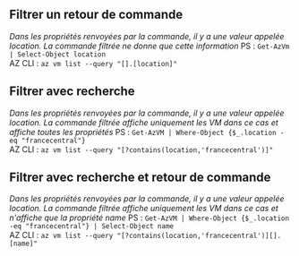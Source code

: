 ## Filtrer un retour de commande
*Dans les propriétés renvoyées par la commande, il y a une valeur appelée location. La commande filtrée ne donne que cette information*
PS :  `Get-AzVm | Select-Object location`  
AZ CLI :  `az vm list --query "[].[location]"` 

## Filtrer avec recherche 
*Dans les propriétés renvoyées par la commande, il y a une valeur appelée location. La commande filtrée affiche uniquement les VM dans ce cas et affiche toutes les propriétés*
PS :  `Get-AzVM | Where-Object {$_.location -eq "francecentral"}`  
AZ CLI :  `az vm list --query "[?contains(location,'francecentral')]"`  

## Filtrer avec recherche et retour de commande
*Dans les propriétés renvoyées par la commande, il y a une valeur appelée location. La commande filtrée affiche uniquement les VM dans ce cas et n'affiche que la propriété name*
PS :  `Get-AzVM | Where-Object {$_.location -eq "francecentral"} | Select-Object name`  
AZ CLI :  `az vm list --query "[?contains(location,'francecentral')][].[name]"`  

